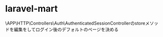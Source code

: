 # laravel-mart

\APP\HTTP\Controllers\Auth\AuthenticatedSessionControllerのstoreメソッドを編集をしてログイン後のデフォルトのページを決める